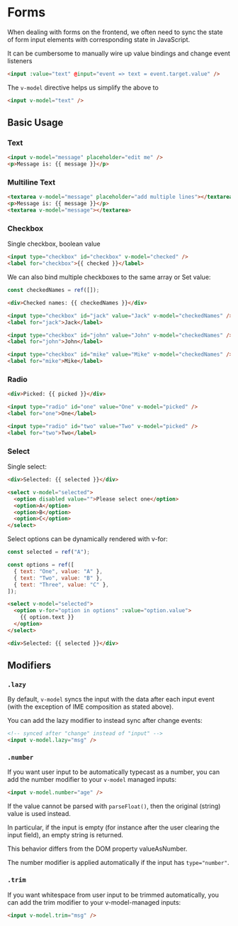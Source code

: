 # Forms

When dealing with forms on the frontend, we often need to sync the state of form input elements with corresponding state in JavaScript.

It can be cumbersome to manually wire up value bindings and change event listeners

```html
<input :value="text" @input="event => text = event.target.value" />
```

The `v-model` directive helps us simplify the above to

```html
<input v-model="text" />
```

## Basic Usage​

### Text​

```html
<input v-model="message" placeholder="edit me" />
<p>Message is: {{ message }}</p>
```

### Multiline Text

```html
<textarea v-model="message" placeholder="add multiple lines"></textarea>
<p>Message is: {{ message }}</p>
<textarea v-model="message"></textarea>
```

### Checkbox​

Single checkbox, boolean value

```html
<input type="checkbox" id="checkbox" v-model="checked" />
<label for="checkbox">{{ checked }}</label>
```

We can also bind multiple checkboxes to the same array or Set value:

```js
const checkedNames = ref([]);
```

```html
<div>Checked names: {{ checkedNames }}</div>

<input type="checkbox" id="jack" value="Jack" v-model="checkedNames" />
<label for="jack">Jack</label>

<input type="checkbox" id="john" value="John" v-model="checkedNames" />
<label for="john">John</label>

<input type="checkbox" id="mike" value="Mike" v-model="checkedNames" />
<label for="mike">Mike</label>
```

### Radio

```html
<div>Picked: {{ picked }}</div>

<input type="radio" id="one" value="One" v-model="picked" />
<label for="one">One</label>

<input type="radio" id="two" value="Two" v-model="picked" />
<label for="two">Two</label>
```

### Select

Single select:

```html
<div>Selected: {{ selected }}</div>

<select v-model="selected">
  <option disabled value="">Please select one</option>
  <option>A</option>
  <option>B</option>
  <option>C</option>
</select>
```

Select options can be dynamically rendered with v-for:

```js
const selected = ref("A");

const options = ref([
  { text: "One", value: "A" },
  { text: "Two", value: "B" },
  { text: "Three", value: "C" },
]);
```

```html
<select v-model="selected">
  <option v-for="option in options" :value="option.value">
    {{ option.text }}
  </option>
</select>

<div>Selected: {{ selected }}</div>
```

## Modifiers​

### `.lazy​`

By default, `v-model` syncs the input with the data after each input event (with the exception of IME composition as stated above).

You can add the lazy modifier to instead sync after change events:

```html
<!-- synced after "change" instead of "input" -->
<input v-model.lazy="msg" />
```

### `.number​`

If you want user input to be automatically typecast as a number, you can add the number modifier to your `v-model` managed inputs:

```html
<input v-model.number="age" />
```

If the value cannot be parsed with `parseFloat()`, then the original (string) value is used instead.

In particular, if the input is empty (for instance after the user clearing the input field), an empty string is returned.

This behavior differs from the DOM property valueAsNumber.

The number modifier is applied automatically if the input has `type="number"`.

### `.trim​`

If you want whitespace from user input to be trimmed automatically, you can add the trim modifier to your v-model-managed inputs:

```html
<input v-model.trim="msg" />
```
